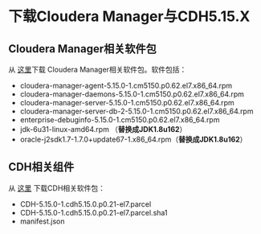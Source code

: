 下载Cloudera Manager与CDH5.15.X
================================================================================
## Cloudera Manager相关软件包
从 [这里](https://archive.cloudera.com/cm5/redhat/7/x86_64/cm/5.15.0/RPMS/x86_64/)下载
Cloudera Manager相关软件包。软件包括：
+ cloudera-manager-agent-5.15.0-1.cm5150.p0.62.el7.x86_64.rpm
+ cloudera-manager-daemons-5.15.0-1.cm5150.p0.62.el7.x86_64.rpm
+ cloudera-manager-server-5.15.0-1.cm5150.p0.62.el7.x86_64.rpm
+ cloudera-manager-server-db-2-5.15.0-1.cm5150.p0.62.el7.x86_64.rpm
+ enterprise-debuginfo-5.15.0-1.cm5150.p0.62.el7.x86_64.rpm
+ jdk-6u31-linux-amd64.rpm （**替换成JDK1.8u162**）
+ oracle-j2sdk1.7-1.7.0+update67-1.x86_64.rpm（**替换成JDK1.8u162**）

## CDH相关组件
从 [这里](https://archive.cloudera.com/cdh5/parcels/5.15.0/) 下载CDH相关软件包：
+ CDH-5.15.0-1.cdh5.15.0.p0.21-el7.parcel
+ CDH-5.15.0-1.cdh5.15.0.p0.21-el7.parcel.sha1
+ manifest.json
